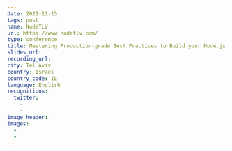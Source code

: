 ```yaml
---
date: 2021-11-15
tags: post
name: NodeTLV
url: https://www.nodetlv.com/
type: conference
title: Mastering Production-grade Best Practices to Build your Node.js Docker Images
slides_url:
recording_url:
city: Tel Aviv
country: Israel
country_code: IL
language: English
recognitions:
  twitter:
    -
    -
image_header:
images:
  -
  -
---
```

